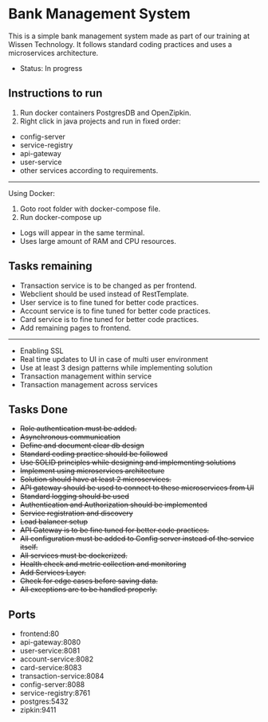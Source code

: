 # Bank Management System
This is a simple bank management system made as part of our training at Wissen Technology. It follows standard coding practices and uses a microservices architecture. 
- Status: In progress

## Instructions to run
1. Run docker containers PostgresDB and OpenZipkin.
2. Right click in java projects and run in fixed order:
 - config-server
 - service-registry
 - api-gateway
 - user-service
 - other services according to requirements.  
------------------------------------------------
Using Docker: 
1. Goto root folder with docker-compose file.
2. Run docker-compose up
- Logs will appear in the same terminal.
- Uses large amount of RAM and CPU resources.

## Tasks remaining
- Transaction service is to be changed as per frontend.
- Webclient should be used instead of RestTemplate.
- User service is to fine tuned for better code practices.
- Account service is to fine tuned for better code practices.
- Card service is to fine tuned for better code practices.
- Add remaining pages to frontend.
------------------------------------------------
- Enabling SSL
- Real time updates to UI in case of multi user environment
- Use at least 3 design patterns while implementing solution
- Transaction management within service
- Transaction management across services

## Tasks Done
- ~~Role authentication must be added.~~
- ~~Asynchronous communication~~
- ~~Define and document clear db design~~
- ~~Standard coding practice should be followed~~
- ~~Use SOLID principles while designing and implementing solutions~~
- ~~Implement using microservices architecture~~
- ~~Solution should have at least 2 microservices.~~
- ~~API gateway should be used to connect to these microservices from UI~~
- ~~Standard logging should be used~~
- ~~Authentication and Authorization should be implemented~~
- ~~Service registration and discovery~~
- ~~Load balancer setup~~
- ~~API Gateway is to be fine tuned for better code practices.~~
- ~~All configuration must be added to Config server instead of the service itself.~~
- ~~All services must be dockerized.~~
- ~~Health check and metric collection and monitoring~~
- ~~Add Services Layer.~~
- ~~Check for edge cases before saving data.~~
- ~~All exceptions are to be handled properly.~~

## Ports
- frontend:80
- api-gateway:8080
- user-service:8081
- account-service:8082
- card-service:8083
- transaction-service:8084
- config-server:8088
- service-registry:8761
- postgres:5432
- zipkin:9411